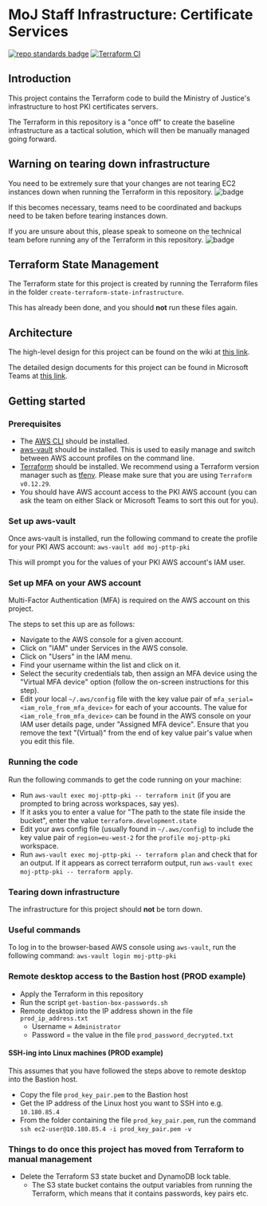 # MoJ Staff Infrastructure: Certificate Services

[![repo standards badge](https://img.shields.io/badge/dynamic/json?color=blue&style=flat&logo=github&labelColor=32393F&label=MoJ%20Compliant&query=%24.result&url=https%3A%2F%2Foperations-engineering-reports.cloud-platform.service.justice.gov.uk%2Fapi%2Fv1%2Fcompliant_public_repositories%2Fstaff-infrastructure-certificate-services)](https://operations-engineering-reports.cloud-platform.service.justice.gov.uk/public-github-repositories.html#staff-infrastructure-certificate-services "Link to report") [![Terraform CI](https://github.com/ministryofjustice/staff-infrastructure-certificate-services/actions/workflows/terraform-ci.yaml/badge.svg)](https://github.com/ministryofjustice/staff-infrastructure-certificate-services/actions/workflows/terraform-ci.yaml)

## Introduction

This project contains the Terraform code to build the Ministry of Justice's infrastructure to host PKI certificates servers.

The Terraform in this repository is a "once off" to create the baseline infrastructure as a tactical solution, which will then be manually managed going forward.

## Warning on tearing down infrastructure

You need to be extremely sure that your changes are not tearing EC2 instances down when running the Terraform in this repository.
![badge](https://user-images.githubusercontent.com/41325732/193793492-4ecd66a1-5b5b-40dc-88d7-f68541ce7d24.svg)

If this becomes necessary, teams need to be coordinated and backups need to be taken before tearing instances down.

If you are unsure about this, please speak to someone on the technical team before running any of the Terraform in this repository.
![badge](https://user-images.githubusercontent.com/41325732/193788841-245aace7-9b8d-4c92-9652-ded4690f4098.svg)

## Terraform State Management

The Terraform state for this project is created by running the Terraform files in the folder `create-terraform-state-infrastructure`.

This has already been done, and you should **not** run these files again.

## Architecture

The high-level design for this project can be found on the wiki at [this link](https://dsdmoj.atlassian.net/wiki/spaces/PTTPWIK/pages/2382102667/Public+Key+Infrastructure).

The detailed design documents for this project can be found in Microsoft Teams at [this link](https://teams.microsoft.com/_#/files/General?threadId=19%3Ab744b63ceeb9487d9886ccfc61a252d2%40thread.tacv2&ctx=channel&context=Tech%2520Designs%2520-%2520Documents&rootfolder=%252Fsites%252FMoJPKIBuild%252FShared%2520Documents%252FGeneral%252FTech%2520Designs%2520-%2520Documents).

## Getting started

### Prerequisites

- The [AWS CLI](https://aws.amazon.com/cli/) should be installed.
- [aws-vault](https://github.com/99designs/aws-vault) should be installed. This is used to easily manage and switch between AWS account profiles on the command line.
- [Terraform](https://www.terraform.io/) should be installed. We recommend using a Terraform version manager such as [tfenv](https://github.com/tfutils/tfenv). Please make sure that you are using `Terraform v0.12.29`.
- You should have AWS account access to the PKI AWS account (you can ask the team on either Slack or Microsoft Teams to sort this out for you).

### Set up aws-vault

Once aws-vault is installed, run the following command to create the profile for your PKI AWS account: `aws-vault add moj-pttp-pki`

This will prompt you for the values of your PKI AWS account's IAM user.

### Set up MFA on your AWS account

Multi-Factor Authentication (MFA) is required on the AWS account on this project.

The steps to set this up are as follows:

- Navigate to the AWS console for a given account.
- Click on "IAM" under Services in the AWS console.
- Click on "Users" in the IAM menu.
- Find your username within the list and click on it.
- Select the security credentials tab, then assign an MFA device using the "Virtual MFA device" option (follow the on-screen instructions for this step).
- Edit your local `~/.aws/config` file with the key value pair of `mfa_serial=<iam_role_from_mfa_device>` for each of your accounts. The value for `<iam_role_from_mfa_device>` can be found in the AWS console on your IAM user details page, under "Assigned MFA device". Ensure that you remove the text "(Virtual)" from the end of key value pair's value when you edit this file.

### Running the code

Run the following commands to get the code running on your machine:

- Run `aws-vault exec moj-pttp-pki -- terraform init` (if you are prompted to bring across workspaces, say yes).
- If it asks you to enter a value for "The path to the state file inside the bucket", enter the value `terraform.development.state`
- Edit your aws config file (usually found in `~/.aws/config`) to include the key value pair of `region=eu-west-2` for the `profile moj-pttp-pki` workspace.
- Run `aws-vault exec moj-pttp-pki -- terraform plan` and check that for an output. If it appears as correct terraform output, run `aws-vault exec moj-pttp-pki -- terraform apply`.

### Tearing down infrastructure

The infrastructure for this project should **not** be torn down.

### Useful commands

To log in to the browser-based AWS console using `aws-vault`, run the following command: `aws-vault login moj-pttp-pki`

### Remote desktop access to the Bastion host (PROD example)

- Apply the Terraform in this repository
- Run the script `get-bastion-box-passwords.sh`
- Remote desktop into the IP address shown in the file `prod_ip_address.txt`
  - Username = `Administrator`
  - Password = the value in the file `prod_password_decrypted.txt`

#### SSH-ing into Linux machines (PROD example)

This assumes that you have followed the steps above to remote desktop into the Bastion host.

- Copy the file `prod_key_pair.pem` to the Bastion host
- Get the IP address of the Linux host you want to SSH into e.g. `10.180.85.4`
- From the folder containing the file `prod_key_pair.pem`, run the command `ssh ec2-user@10.180.85.4 -i prod_key_pair.pem -v`

### Things to do once this project has moved from Terraform to manual management

- Delete the Terraform S3 state bucket and DynamoDB lock table.
  - The S3 state bucket contains the output variables from running the Terraform, which means that it contains passwords, key pairs etc.

